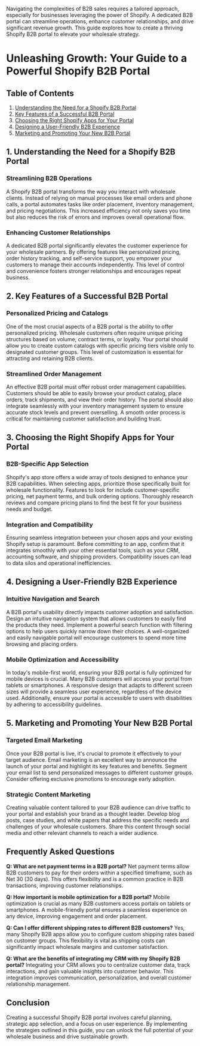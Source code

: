  Navigating the complexities of B2B sales requires a tailored approach, especially for businesses leveraging the power of Shopify. A dedicated B2B portal can streamline operations, enhance customer relationships, and drive significant revenue growth. This guide explores how to create a thriving Shopify B2B portal to elevate your wholesale strategy.

# Unleashing Growth: Your Guide to a Powerful Shopify B2B Portal

## Table of Contents
1. [Understanding the Need for a Shopify B2B Portal](#understanding-the-need-for-a-shopify-b2b-portal)
2. [Key Features of a Successful B2B Portal](#key-features-of-a-successful-b2b-portal)
3. [Choosing the Right Shopify Apps for Your Portal](#choosing-the-right-shopify-apps-for-your-portal)
4. [Designing a User-Friendly B2B Experience](#designing-a-user-friendly-b2b-experience)
5. [Marketing and Promoting Your New B2B Portal](#marketing-and-promoting-your-new-b2b-portal)

## 1. Understanding the Need for a Shopify B2B Portal

### Streamlining B2B Operations
A Shopify B2B portal transforms the way you interact with wholesale clients. Instead of relying on manual processes like email orders and phone calls, a portal automates tasks like order placement, inventory management, and pricing negotiations. This increased efficiency not only saves you time but also reduces the risk of errors and improves overall operational flow.

### Enhancing Customer Relationships
A dedicated B2B portal significantly elevates the customer experience for your wholesale partners. By offering features like personalized pricing, order history tracking, and self-service support, you empower your customers to manage their accounts independently. This level of control and convenience fosters stronger relationships and encourages repeat business.

## 2. Key Features of a Successful B2B Portal

### Personalized Pricing and Catalogs
One of the most crucial aspects of a B2B portal is the ability to offer personalized pricing. Wholesale customers often require unique pricing structures based on volume, contract terms, or loyalty. Your portal should allow you to create custom catalogs with specific pricing tiers visible only to designated customer groups. This level of customization is essential for attracting and retaining B2B clients.

### Streamlined Order Management
An effective B2B portal must offer robust order management capabilities. Customers should be able to easily browse your product catalog, place orders, track shipments, and view their order history. The portal should also integrate seamlessly with your inventory management system to ensure accurate stock levels and prevent overselling. A smooth order process is critical for maintaining customer satisfaction and building trust.

## 3. Choosing the Right Shopify Apps for Your Portal

### B2B-Specific App Selection
Shopify's app store offers a wide array of tools designed to enhance your B2B capabilities. When selecting apps, prioritize those specifically built for wholesale functionality. Features to look for include customer-specific pricing, net payment terms, and bulk ordering options. Thoroughly research reviews and compare pricing plans to find the best fit for your business needs and budget.

### Integration and Compatibility
Ensuring seamless integration between your chosen apps and your existing Shopify setup is paramount. Before committing to an app, confirm that it integrates smoothly with your other essential tools, such as your CRM, accounting software, and shipping providers. Compatibility issues can lead to data silos and operational inefficiencies.

## 4. Designing a User-Friendly B2B Experience

### Intuitive Navigation and Search
A B2B portal's usability directly impacts customer adoption and satisfaction. Design an intuitive navigation system that allows customers to easily find the products they need. Implement a powerful search function with filtering options to help users quickly narrow down their choices. A well-organized and easily navigable portal will encourage customers to spend more time browsing and placing orders.

### Mobile Optimization and Accessibility
In today's mobile-first world, ensuring your B2B portal is fully optimized for mobile devices is crucial. Many B2B customers will access your portal from tablets or smartphones. A responsive design that adapts to different screen sizes will provide a seamless user experience, regardless of the device used. Additionally, ensure your portal is accessible to users with disabilities by adhering to accessibility guidelines.

## 5. Marketing and Promoting Your New B2B Portal

### Targeted Email Marketing
Once your B2B portal is live, it's crucial to promote it effectively to your target audience. Email marketing is an excellent way to announce the launch of your portal and highlight its key features and benefits. Segment your email list to send personalized messages to different customer groups. Consider offering exclusive promotions to encourage early adoption.

### Strategic Content Marketing
Creating valuable content tailored to your B2B audience can drive traffic to your portal and establish your brand as a thought leader. Develop blog posts, case studies, and white papers that address the specific needs and challenges of your wholesale customers. Share this content through social media and other relevant channels to reach a wider audience.

## Frequently Asked Questions

**Q: What are net payment terms in a B2B portal?**
Net payment terms allow B2B customers to pay for their orders within a specified timeframe, such as Net 30 (30 days). This offers flexibility and is a common practice in B2B transactions, improving customer relationships.

**Q: How important is mobile optimization for a B2B portal?**
Mobile optimization is crucial as many B2B customers access portals on tablets or smartphones. A mobile-friendly portal ensures a seamless experience on any device, improving engagement and order placement.

**Q: Can I offer different shipping rates to different B2B customers?**
Yes, many Shopify B2B apps allow you to configure custom shipping rates based on customer groups. This flexibility is vital as shipping costs can significantly impact wholesale margins and customer satisfaction.

**Q: What are the benefits of integrating my CRM with my Shopify B2B portal?**
Integrating your CRM allows you to centralize customer data, track interactions, and gain valuable insights into customer behavior. This integration improves communication, personalization, and overall customer relationship management.

## Conclusion
Creating a successful Shopify B2B portal involves careful planning, strategic app selection, and a focus on user experience. By implementing the strategies outlined in this guide, you can unlock the full potential of your wholesale business and drive sustainable growth.


